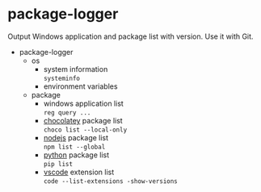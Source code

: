 # package-logger

Output Windows application and package list with version.
Use it with Git.

- package-logger
  - os
    - system information  
      `systeminfo`
    - environment variables
  - package
    - windows application list  
      `reg query ...`
    - [chocolatey](https://chocolatey.org/) package list  
      `choco list --local-only`
    - [nodejs](https://www.npmjs.com/) package list  
      `npm list --global`
    - [python](https://pypi.org/) package list  
      `pip list`
    - [vscode](https://marketplace.visualstudio.com/vscode) extension list  
      `code --list-extensions -show-versions`
